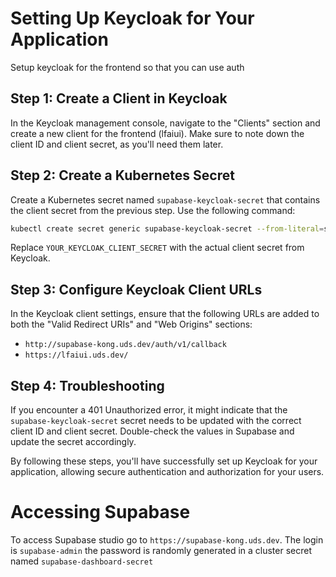 # Setting Up Keycloak for Your Application

Setup keycloak for the frontend so that you can use auth

## Step 1: Create a Client in Keycloak

In the Keycloak management console, navigate to the "Clients" section and create a new client for the frontend (lfaiui). Make sure to note down the client ID and client secret, as you'll need them later.

## Step 2: Create a Kubernetes Secret

Create a Kubernetes secret named `supabase-keycloak-secret` that contains the client secret from the previous step. Use the following command:

```bash
kubectl create secret generic supabase-keycloak-secret --from-literal=secret='YOUR_KEYCLOAK_CLIENT_SECRET' -n leapfrogai
```

Replace `YOUR_KEYCLOAK_CLIENT_SECRET` with the actual client secret from Keycloak.

## Step 3: Configure Keycloak Client URLs

In the Keycloak client settings, ensure that the following URLs are added to both the "Valid Redirect URIs" and "Web Origins" sections:

- `http://supabase-kong.uds.dev/auth/v1/callback`
- `https://lfaiui.uds.dev/`

## Step 4: Troubleshooting

If you encounter a 401 Unauthorized error, it might indicate that the `supabase-keycloak-secret` secret needs to be updated with the correct client ID and client secret. Double-check the values in Supabase and update the secret accordingly.

By following these steps, you'll have successfully set up Keycloak for your application, allowing secure authentication and authorization for your users.

# Accessing Supabase

To access Supabase studio go to `https://supabase-kong.uds.dev`. The login is `supabase-admin` the password is randomly generated in a cluster secret named `supabase-dashboard-secret`